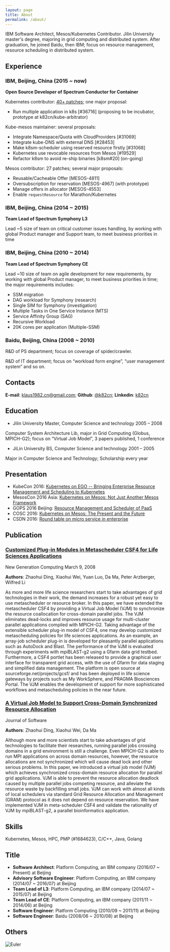 ```yaml
---
layout: page
title: About
permalink: /about/
---
```


IBM Software Architect, Mesos/Kubernetes Contributor. Jilin University master's degree, majoring in grid computing and distributed system. After graduation, he joined Baidu, then IBM; focus on resource management, resource scheduling in distributed system.

## Experience

### IBM, Beijing, China (2015 ~ now)

__Open Source Developer of Spectrum Conductor for Container__

Kubernetes contributor: [40+ patches](http://t.cn/RMF2x2B); one major proposal:
  * Run multiple application in k8s [#36716] (proposing to be incubator, prototype at k82cn/kube-arbitrator)

Kube-mesos maintainer: several proposals:
  * Integrate Namespace/Quota with CloudProviders [#31069]
  * Integrate kube-DNS with external DNS [#28453]
  * Make k8sm-scheduler using reserved resource firstly [#31068]
  * Kubernetes use revocable resources from Mesos [#19529]
  * Refactor k8sm to avoid re-ship binaries [k8sm#20] (on-going)

Mesos contributor: 27 patches; several major proposals:
  * Reusable/Cacheable Offer [MESOS-4811]
  * Oversubscription for reservation [MESOS-4967] (with prototype)
  * Manage offers in allocator [MESOS-4553]
  * Enable `requestResource` for Marathon/Kubernetes

### IBM, Beijing, China (2014 ~ 2015)

__Team Lead of Spectrum Symphony L3__

Lead ~5 size of team on critical customer issues handling, by working with global Product manager and Support team, to meet business priorities in time

### IBM, Beijing, China (2010 ~ 2014)

__Team Lead of Spectrum Symphony CE__

Lead ~10 size of team on agile development for new requirements, by working with global Product manager, to meet business priorities in time; the major requirements includes:
  * SSM migration
  * DAG workload for Symphony (research)
  * Single SIM for Symphony (investigation)
  * Multiple Tasks in One Service Instance (MTS)
  * Service Affinity Group (SAG)
  * Recursive Workload
  * 20K cores per application (Multiple-SSM)

### Baidu, Beijing, China (2008 ~ 2010)

R&D of PS department; focus on coverage of spider/crawler.

R&D of IT department; focus on “workload form engine”, “user management system” and so on.

## Contacts
__E-mail__: [klaus1982.cn@gmail.com](mailto:klaus1982.cn@gmail.com); __Github__: [@k82cn](http://www.github.com/k82cn); __Linkedin__: [k82cn](http://cn.linkedin.com/in/k82cn)

## Education

* Jilin University Master, Computer Science and technology 2005 – 2008

Computer System Architecture Lib, major in Grid Computing (Globus, MPICH-G2); focus on “Virtual Job Model”, 3 papers published, 1 conference

* JiLin University BS, Computer Science and technology 2001 – 2005

Major in Computer Science and Technology; Scholarship every year

## Presentation

  * KubeCon 2016: [Kubernetes on EGO -- Bringing Enterprise Resource Management and Scheduling to Kubernetes](http://sched.co/8K3n)
  * MesosCon 2016 Asia: [Kubernetes on Mesos: Not Just Another Mesos Framework](http://sched.co/8QFB)
  * GOPS 2016 Beijing: [Resource Management and Scheduler of PaaS](http://gops2016-beijing.eventdove.com/)
  * COSC 2016: [Kubernetes on Mesos: The Present and the Future](http://www.huodongxing.com/go/coscon2016)
  * CSDN 2016: [Round table on micro service in enterprise](http://cctc.csdn.net/m/zone/cctc2016/schedule)

## Publication

### [__Customized Plug-in Modules in Metascheduler CSF4 for Life Sciences Applications__](http://link.springer.com/article/10.1007/s00354-007-0024-6?no-access=true)

New Generation Computing March 9, 2008

__Authors__: Zhaohui Ding, Xiaohui Wei, Yuan Luo, Da Ma, Peter Arzberger, Wilfred Li

As more and more life science researchers start to take advantages of grid technologies in their work, the demand increases for a robust yet easy to use metascheduler or resource broker. In this paper, we have extended the metascheduler CSF4 by providing a Virtual Job Model (VJM) to synchronize the resource coallocation for cross-domain parallel jobs. The VJM eliminates dead-locks and improves resource usage for multi-cluster parallel applications compiled with MPICH-G2. Taking advantage of the extensible scheduler plug-in model of CSF4, one may develop customized metascheduling policies for life sciences applications.  As an example, an array-job scheduler plug-in is developed for pleasantly parallel applications such as AutoDock and Blast. The performance of the VJM is evaluated through experiments with mpiBLAST-g2 using a Gfarm data grid testbed. Furthermore, a CSF4 portlet has been released to provide a graphical user interface for transparent grid access, with the use of Gfarm for data staging and simplified data management.  The platform is open source at sourceforge.net/projects/gcsf/ and has been deployed in life science gateways by projects such as My WorkSphere, and PRAGMA Biosciences Portal. The VJM enables the development of support for more sophisticated workflows and metascheduling policies in the near future.

### [__A Virtual Job Model to Support Cross-Domain Synchronized Resource Allocation__](http://www.cs.indiana.edu/~yuanluo/publications/VJM.pdf)

Journal of Software

__Authors__: Zhaohui Ding, Xiaohui Wei, Da Ma

Although more and more scientists start to take advantages of grid technologies to facilitate their researches, running parallel jobs crossing domains in a grid environment is still a challenge. Even MPICH-G2 is able to run MPI applications on across domain resources, however, the resource allocations are not synchronized which will cause dead lock and other serious problems. In this paper, we introduced a virtual job model (VJM) which achieves synchronized cross-domain resource allocation for parallel grid applications. VJM is able to prevent the resource allocation deadlock caused by multiple parallel jobs competing resource, and alleviate the resource waste by backfilling small jobs. VJM can work with almost all kinds of local schedulers via standard Grid Resource Allocation and Management (GRAM) protocol as it does not depend on resource reservation. We have implemented VJM in meta-scheduler CSF4 and validate the rationality of VJM by mpiBLAST-g2, a parallel bioinformatics application.

## Skills

Kubernetes, Mesos, HPC, PMP (#1684623), C/C++, Java, Golang

## Title

* __Software Architect__: Platform Computing, an IBM company (2016/07 ~ Present) at Beijing
* __Advisory Software Engineer__: Platform Computing, an IBM company (2014/07 ~ 2016/07) at Beijing
* __Team Lead of L3__: Platform Computing, an IBM company (2014/07 ~ 2015/07) at Beijing
* __Team Lead of CE__: Platform Computing, an IBM company (2011/11 ~ 2014/06) at Beijing
* __Software Engineer__: Platform Computing (2010/09 ~ 2011/11) at Beijing
* __Software Engineer__: Baidu (2008/06 ~ 2010/08) at Beijing

## Others

![Euler](https://projecteuler.net/profile/k82cn.png)

